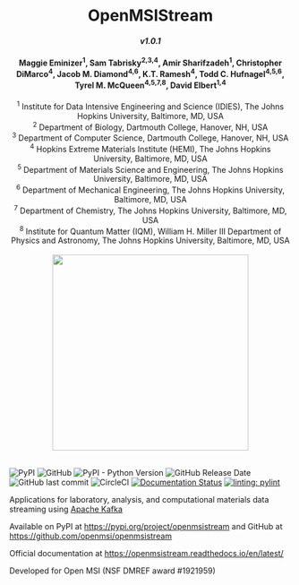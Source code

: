 # <div align="center"> OpenMSIStream </div>
#### <div align="center">***v1.0.1***</div>

#### <div align="center">Maggie Eminizer<sup>1</sup>, Sam Tabrisky<sup>2,3,4</sup>, Amir Sharifzadeh<sup>1</sup>, Christopher DiMarco<sup>4</sup>, Jacob M. Diamond<sup>4,6</sup>, K.T. Ramesh<sup>4</sup>, Todd C. Hufnagel<sup>4,5,6</sup>, Tyrel M. McQueen<sup>4,5,7,8</sup>, David Elbert<sup>1,4</sup></div>

 <div align="center"><sup>1</sup> Institute for Data Intensive Engineering and Science (IDIES), The Johns Hopkins University, Baltimore, MD, USA </div>
 <div align="center"><sup>2</sup> Department of Biology, Dartmouth College, Hanover, NH, USA </div>
 <div align="center"><sup>3</sup> Department of Computer Science, Dartmouth College, Hanover, NH, USA </div>
 <div align="center"><sup>4</sup> Hopkins Extreme Materials Institute (HEMI), The Johns Hopkins University, Baltimore, MD, USA </div>
 <div align="center"><sup>5</sup> Department of Materials Science and Engineering, The Johns Hopkins University, Baltimore, MD, USA </div>
 <div align="center"><sup>6</sup> Department of Mechanical Engineering, The Johns Hopkins University, Baltimore, MD, USA </div>
 <div align="center"><sup>7</sup> Department of Chemistry, The Johns Hopkins University, Baltimore, MD, USA </div>
 <div align="center"><sup>8</sup> Institute for Quantum Matter (IQM), William H. Miller III Department of Physics and Astronomy, The Johns Hopkins University, Baltimore, MD, USA </div>

 <br>
 <div align="center"><img src="docs/source/images/openmsistream_logo.png" width="350" /></div>
 <br>

![PyPI](https://img.shields.io/pypi/v/openmsistream) ![GitHub](https://img.shields.io/github/license/openmsi/openmsistream) ![PyPI - Python Version](https://img.shields.io/pypi/pyversions/openmsistream) ![GitHub Release Date](https://img.shields.io/github/release-date/openmsi/openmsistream) ![GitHub last commit](https://img.shields.io/github/last-commit/openmsi/openmsistream) ![CircleCI](https://img.shields.io/circleci/build/github/openmsi/openmsistream/main) [![Documentation Status](https://readthedocs.org/projects/openmsistream/badge/?version=latest)](https://openmsistream.readthedocs.io/en/latest/?badge=latest) [![linting: pylint](https://img.shields.io/badge/linting-pylint-yellowgreen)](https://github.com/PyCQA/pylint)

Applications for laboratory, analysis, and computational materials data streaming using [Apache Kafka](https://kafka.apache.org/)

Available on PyPI at https://pypi.org/project/openmsistream and GitHub at https://github.com/openmsi/openmsistream 

Official documentation at https://openmsistream.readthedocs.io/en/latest/

Developed for Open MSI (NSF DMREF award #1921959)
